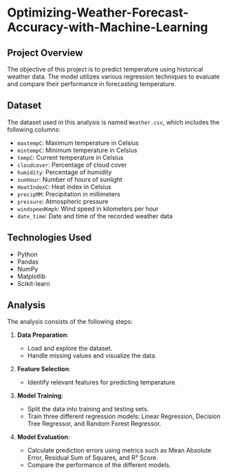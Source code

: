 # Optimizing-Weather-Forecast-Accuracy-with-Machine-Learning


## Project Overview

The objective of this project is to predict temperature using historical weather data. The model utilizes various regression techniques to evaluate and compare their performance in forecasting temperature.

## Dataset

The dataset used in this analysis is named `Weather.csv`, which includes the following columns:

- `maxtempC`: Maximum temperature in Celsius
- `mintempC`: Minimum temperature in Celsius
- `tempC`: Current temperature in Celsius
- `cloudcover`: Percentage of cloud cover
- `humidity`: Percentage of humidity
- `sunHour`: Number of hours of sunlight
- `HeatIndexC`: Heat index in Celsius
- `precipMM`: Precipitation in millimeters
- `pressure`: Atmospheric pressure
- `windspeedKmph`: Wind speed in kilometers per hour
- `date_time`: Date and time of the recorded weather data

## Technologies Used

- Python
- Pandas
- NumPy
- Matplotlib
- Scikit-learn


## Analysis

The analysis consists of the following steps:

1. **Data Preparation**:
   - Load and explore the dataset.
   - Handle missing values and visualize the data.

2. **Feature Selection**:
   - Identify relevant features for predicting temperature.

3. **Model Training**:
   - Split the data into training and testing sets.
   - Train three different regression models: Linear Regression, Decision Tree Regressor, and Random Forest Regressor.

4. **Model Evaluation**:
   - Calculate prediction errors using metrics such as Mean Absolute Error, Residual Sum of Squares, and R² Score.
   - Compare the performance of the different models.
